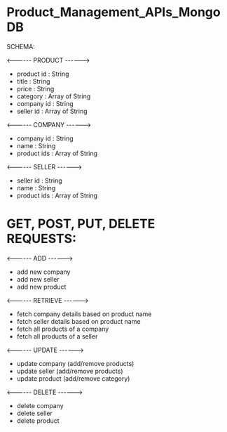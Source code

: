 # Product_Management_APIs_MongoDB

SCHEMA:


<------ PRODUCT ------>
* product id : String
* title : String
* price : String
* category : Array of String
* company id : String
* seller id : Array of String


<------ COMPANY ------>
* company id : String
* name : String
* product ids : Array of String


<------ SELLER ------>

* seller id : String
* name : String
* product ids : Array of String


# GET, POST, PUT, DELETE REQUESTS:


<------ ADD ------>
* add new company
* add new seller
* add new product


<------ RETRIEVE ------>
* fetch company details based on product name
* fetch seller details based on product name
* fetch all products of a company
* fetch all products of a seller


<------ UPDATE ------>
* update company (add/remove products)
* update seller (add/remove products)
* update product (add/remove category)


<------ DELETE ------>
* delete company
* delete seller
* delete product
 
